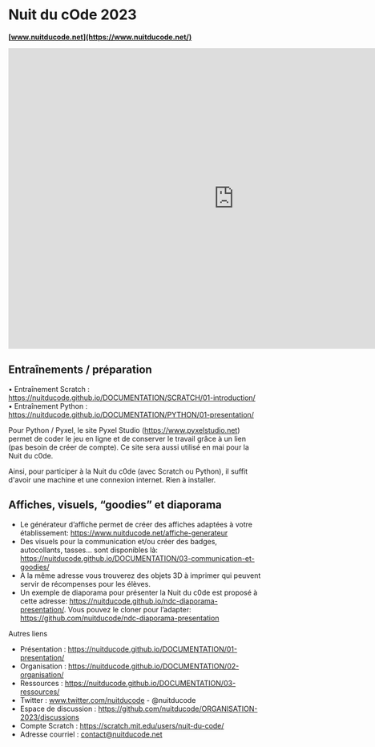 # Nuit du cOde 2023

**[www.nuitducode.net](https://www.nuitducode.net/)**

<iframe width="900" height="600" src="https://nuitducode.github.io/ndc-diaporama-presentation/" frameborder="0" ></iframe>


## Entraînements / préparation

•	Entraînement Scratch : https://nuitducode.github.io/DOCUMENTATION/SCRATCH/01-introduction/
•	Entraînement Python : https://nuitducode.github.io/DOCUMENTATION/PYTHON/01-presentation/

Pour Python / Pyxel, le site Pyxel Studio (https://www.pyxelstudio.net) permet de coder le jeu en ligne et de conserver le travail grâce à un lien (pas besoin de créer de compte).
Ce site sera aussi utilisé en mai pour la Nuit du c0de.

Ainsi, pour participer à la Nuit du c0de (avec Scratch ou Python), il suffit d'avoir une machine et une connexion internet. Rien à installer.


## Affiches, visuels, “goodies” et diaporama

- Le générateur d’affiche permet de créer des affiches adaptées à votre établissement: https://www.nuitducode.net/affiche-generateur
- Des visuels pour la communication et/ou créer des badges, autocollants, tasses… sont disponibles là: https://nuitducode.github.io/DOCUMENTATION/03-communication-et-goodies/
- A la même adresse vous trouverez des objets 3D à imprimer qui peuvent servir de récompenses pour les élèves.
- Un exemple de diaporama pour présenter la Nuit du c0de est proposé à cette adresse: https://nuitducode.github.io/ndc-diaporama-presentation/. Vous pouvez le cloner pour l’adapter: https://github.com/nuitducode/ndc-diaporama-presentation


Autres liens
- Présentation : https://nuitducode.github.io/DOCUMENTATION/01-presentation/
- Organisation : https://nuitducode.github.io/DOCUMENTATION/02-organisation/
- Ressources : https://nuitducode.github.io/DOCUMENTATION/03-ressources/
- Twitter : www.twitter.com/nuitducode - @nuitducode
- Espace de discussion : https://github.com/nuitducode/ORGANISATION-2023/discussions
- Compte Scratch : https://scratch.mit.edu/users/nuit-du-code/
- Adresse courriel : contact@nuitducode.net
